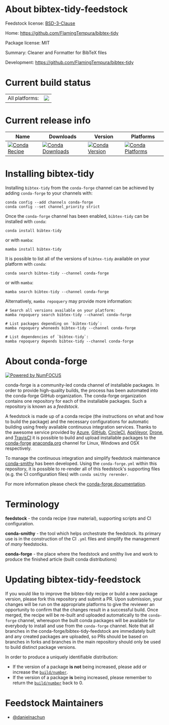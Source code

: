 About bibtex-tidy-feedstock
===========================

Feedstock license: [BSD-3-Clause](https://github.com/conda-forge/bibtex-tidy-feedstock/blob/main/LICENSE.txt)

Home: https://github.com/FlamingTempura/bibtex-tidy

Package license: MIT

Summary: Cleaner and Formatter for BibTeX files

Development: https://github.com/FlamingTempura/bibtex-tidy

Current build status
====================


<table><tr><td>All platforms:</td>
    <td>
      <a href="https://dev.azure.com/conda-forge/feedstock-builds/_build/latest?definitionId=24244&branchName=main">
        <img src="https://dev.azure.com/conda-forge/feedstock-builds/_apis/build/status/bibtex-tidy-feedstock?branchName=main">
      </a>
    </td>
  </tr>
</table>

Current release info
====================

| Name | Downloads | Version | Platforms |
| --- | --- | --- | --- |
| [![Conda Recipe](https://img.shields.io/badge/recipe-bibtex--tidy-green.svg)](https://anaconda.org/conda-forge/bibtex-tidy) | [![Conda Downloads](https://img.shields.io/conda/dn/conda-forge/bibtex-tidy.svg)](https://anaconda.org/conda-forge/bibtex-tidy) | [![Conda Version](https://img.shields.io/conda/vn/conda-forge/bibtex-tidy.svg)](https://anaconda.org/conda-forge/bibtex-tidy) | [![Conda Platforms](https://img.shields.io/conda/pn/conda-forge/bibtex-tidy.svg)](https://anaconda.org/conda-forge/bibtex-tidy) |

Installing bibtex-tidy
======================

Installing `bibtex-tidy` from the `conda-forge` channel can be achieved by adding `conda-forge` to your channels with:

```
conda config --add channels conda-forge
conda config --set channel_priority strict
```

Once the `conda-forge` channel has been enabled, `bibtex-tidy` can be installed with `conda`:

```
conda install bibtex-tidy
```

or with `mamba`:

```
mamba install bibtex-tidy
```

It is possible to list all of the versions of `bibtex-tidy` available on your platform with `conda`:

```
conda search bibtex-tidy --channel conda-forge
```

or with `mamba`:

```
mamba search bibtex-tidy --channel conda-forge
```

Alternatively, `mamba repoquery` may provide more information:

```
# Search all versions available on your platform:
mamba repoquery search bibtex-tidy --channel conda-forge

# List packages depending on `bibtex-tidy`:
mamba repoquery whoneeds bibtex-tidy --channel conda-forge

# List dependencies of `bibtex-tidy`:
mamba repoquery depends bibtex-tidy --channel conda-forge
```


About conda-forge
=================

[![Powered by
NumFOCUS](https://img.shields.io/badge/powered%20by-NumFOCUS-orange.svg?style=flat&colorA=E1523D&colorB=007D8A)](https://numfocus.org)

conda-forge is a community-led conda channel of installable packages.
In order to provide high-quality builds, the process has been automated into the
conda-forge GitHub organization. The conda-forge organization contains one repository
for each of the installable packages. Such a repository is known as a *feedstock*.

A feedstock is made up of a conda recipe (the instructions on what and how to build
the package) and the necessary configurations for automatic building using freely
available continuous integration services. Thanks to the awesome service provided by
[Azure](https://azure.microsoft.com/en-us/services/devops/), [GitHub](https://github.com/),
[CircleCI](https://circleci.com/), [AppVeyor](https://www.appveyor.com/),
[Drone](https://cloud.drone.io/welcome), and [TravisCI](https://travis-ci.com/)
it is possible to build and upload installable packages to the
[conda-forge](https://anaconda.org/conda-forge) [anaconda.org](https://anaconda.org/)
channel for Linux, Windows and OSX respectively.

To manage the continuous integration and simplify feedstock maintenance
[conda-smithy](https://github.com/conda-forge/conda-smithy) has been developed.
Using the ``conda-forge.yml`` within this repository, it is possible to re-render all of
this feedstock's supporting files (e.g. the CI configuration files) with ``conda smithy rerender``.

For more information please check the [conda-forge documentation](https://conda-forge.org/docs/).

Terminology
===========

**feedstock** - the conda recipe (raw material), supporting scripts and CI configuration.

**conda-smithy** - the tool which helps orchestrate the feedstock.
                   Its primary use is in the construction of the CI ``.yml`` files
                   and simplify the management of *many* feedstocks.

**conda-forge** - the place where the feedstock and smithy live and work to
                  produce the finished article (built conda distributions)


Updating bibtex-tidy-feedstock
==============================

If you would like to improve the bibtex-tidy recipe or build a new
package version, please fork this repository and submit a PR. Upon submission,
your changes will be run on the appropriate platforms to give the reviewer an
opportunity to confirm that the changes result in a successful build. Once
merged, the recipe will be re-built and uploaded automatically to the
`conda-forge` channel, whereupon the built conda packages will be available for
everybody to install and use from the `conda-forge` channel.
Note that all branches in the conda-forge/bibtex-tidy-feedstock are
immediately built and any created packages are uploaded, so PRs should be based
on branches in forks and branches in the main repository should only be used to
build distinct package versions.

In order to produce a uniquely identifiable distribution:
 * If the version of a package **is not** being increased, please add or increase
   the [``build/number``](https://docs.conda.io/projects/conda-build/en/latest/resources/define-metadata.html#build-number-and-string).
 * If the version of a package **is** being increased, please remember to return
   the [``build/number``](https://docs.conda.io/projects/conda-build/en/latest/resources/define-metadata.html#build-number-and-string)
   back to 0.

Feedstock Maintainers
=====================

* [@danielnachun](https://github.com/danielnachun/)

